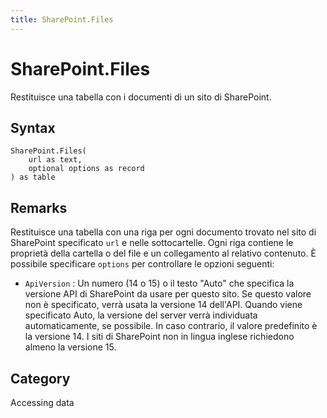 ```yaml
---
title: SharePoint.Files
---
```


# SharePoint.Files


Restituisce una tabella con i documenti di un sito di SharePoint.


## Syntax

```powerquery
SharePoint.Files(
    url as text,
    optional options as record
) as table
```


## Remarks

Restituisce una tabella con una riga per ogni documento trovato nel sito di SharePoint specificato <code>url</code> e nelle sottocartelle. Ogni riga contiene le proprietà della cartella o del file e un collegamento al relativo contenuto. È possibile specificare <code>options</code> per controllare le opzioni seguenti:    <ul><li><code>ApiVersion</code> : Un numero (14 o 15) o il testo &quot;Auto&quot; che specifica la versione API di SharePoint da usare per questo sito. Se questo valore non &#232; specificato, verr&#224; usata la versione 14 dell&#39;API. Quando viene specificato Auto, la versione del server verr&#224; individuata automaticamente, se possibile. In caso contrario, il valore predefinito &#232; la versione 14. I siti di SharePoint non in lingua inglese richiedono almeno la versione 15.</li></ul>    



## Category
Accessing data

